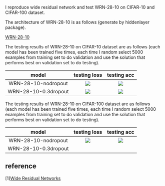 I reproduce wide residual network and test WRN-28-10 on CIFAR-10 and CIFAR-100 dataset.

The architecture of WRN-28-10 is as follows (generate by hiddenlayer package).

[WRN-28-10](figures/WRN-28-10.png)

The testing results of WRN-28-10 on CIFAR-10 dataset are as follows (each model has been trained five times, each time I random select 5000 examples from training set to do validation and use the solution that performs best on validation set to do testing).

|model|testing loss|testing acc|
|:----:|:----:|:----:|
|WRN-28-10-nodropout|![](http://latex.codecogs.com/gif.latex?\\0.156\pm0.002)|![](http://latex.codecogs.com/gif.latex?\\0.960\pm0.001)|
|WRN-28-10-0.3dropout|![](http://latex.codecogs.com/gif.latex?\\0.162\pm0.003)|![](http://latex.codecogs.com/gif.latex?\\0.959\pm0.002)|

The testing results of WRN-28-10 on CIFAR-100 dataset are as follows (each model has been trained five times, each time I random select 5000 examples from training set to do validation and use the solution that performs best on validation set to do testing).

|model|testing loss|testing acc|
|:----:|:----:|:----:|
|WRN-28-10-nodropout|![](http://latex.codecogs.com/gif.latex?\\0.803\pm0.011)|![](http://latex.codecogs.com/gif.latex?\\0.800\pm0.003)|
|WRN-28-10-0.3dropout|||

## reference
\[1\][Wide Residual Networks](https://arxiv.org/pdf/1605.07146v1.pdf)
